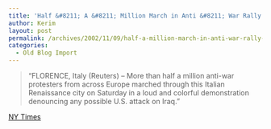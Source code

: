 ```yaml
---
title: 'Half &#8211; A &#8211; Million March in Anti &#8211; War Rally in Italy'
author: Kerim
layout: post
permalink: /archives/2002/11/09/half-a-million-march-in-anti-war-rally-in-italy/
categories:
  - Old Blog Import
---
```


>   &#8220;FLORENCE, Italy (Reuters) &#8211; More than half a million anti-war protesters from across Europe marched through this Italian Renaissance city on Saturday in a loud and colorful demonstration denouncing any possible U.S. attack on Iraq.&#8221;


<a href="http://www.nytimes.com/reuters/international/international-italy-globalisation.html" onclick="_gaq.push(['_trackEvent', 'outbound-article', 'http://www.nytimes.com/reuters/international/international-italy-globalisation.html', 'NY Times']);" >NY Times</a>

